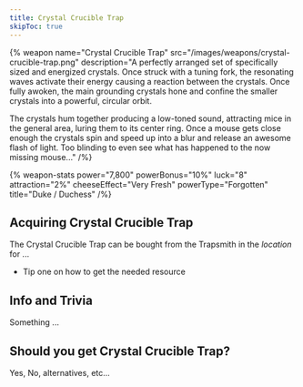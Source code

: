 ```yaml
---
title: Crystal Crucible Trap
skipToc: true
---
```


{% weapon
 name="Crystal Crucible Trap"
 src="/images/weapons/crystal-crucible-trap.png"
 description="A perfectly arranged set of specifically sized and energized crystals. Once struck with a tuning fork, the resonating waves activate their energy causing a reaction between the crystals. Once fully awoken, the main grounding crystals hone and confine the smaller crystals into a powerful, circular orbit.

The crystals hum together producing a low-toned sound, attracting mice in the general area, luring them to its center ring. Once a mouse gets close enough the crystals spin and speed up into a blur and release an awesome flash of light. Too blinding to even see what has happened to the now missing mouse..."
/%}

{% weapon-stats
 power="7,800"
 powerBonus="10%"
 luck="8"
 attraction="2%"
 cheeseEffect="Very Fresh"
 powerType="Forgotten"
 title="Duke / Duchess"
/%}

## Acquiring Crystal Crucible Trap

The Crystal Crucible Trap can be bought from the Trapsmith in the *location* for ...

- Tip one on how to get the needed resource

## Info and Trivia

Something ...

## Should you get Crystal Crucible Trap?

Yes, No, alternatives, etc...
